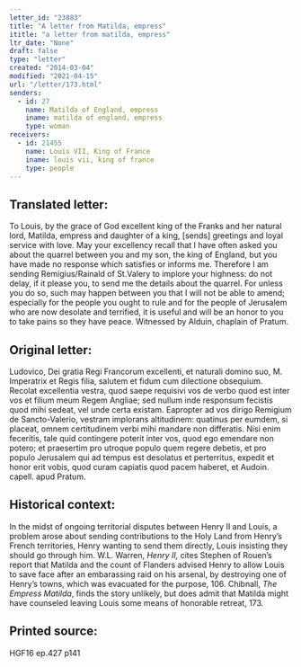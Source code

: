 ```yaml
---
letter_id: "23883"
title: "A letter from Matilda, empress"
ititle: "a letter from matilda, empress"
ltr_date: "None"
draft: false
type: "letter"
created: "2014-03-04"
modified: "2021-04-15"
url: "/letter/173.html"
senders:
  - id: 27
    name: Matilda of England, empress
    iname: matilda of england, empress
    type: woman
receivers:
  - id: 21455
    name: Louis VII, King of France
    iname: louis vii, king of france
    type: people
---
```

<h2> Translated letter:</h2>To Louis, by the grace of God excellent king of the Franks and her natural lord, Matilda, empress and daughter of a king, [sends] greetings and loyal service with love.  May your excellency recall that I have often asked you about the quarrel between you and my son, the king of England, but you have made no response which satisfies or informs me.  Therefore I am sending Remigius/Rainald of St.Valery to implore your highness:  do not delay, if it please you, to send me the details about the quarrel.  For unless you do so, such may happen between you that I will not be able to amend; especially for the people you ought to rule and for the people of Jerusalem who are now desolate and terrified, it is useful and will be an honor to you to take pains so they have peace.  Witnessed by Alduin, chaplain of Pratum.
<h2 class="mt-4"> Original letter:</h2>Ludovico, Dei gratia Regi Francorum excellenti, et naturali domino suo, M. Imperatrix et Regis filia, salutem et fidum cum dilectione obsequium. Recolat excellentia vestra, quod saepe requisivi vos de verbo quod est inter vos et filium meum Regem Angliae; sed nullum inde responsum fecistis quod mihi sedeat, vel unde certa existam. Eapropter ad vos dirigo Remigium de Sancto-Valerio, vestram implorans altitudinem: quatinus per eumdem, si placeat, omnem certitudinem verbi mihi mandare non differatis. Nisi enim feceritis, tale quid contingere poterit inter vos, quod ego emendare non potero; et praesertim pro utroque populo quem regere debetis, et pro populo Jerusalem qui ad tempus est desolatus et perterritus, expedit et honor erit vobis, quod curam capiatis quod pacem haberet, et Audoin. capell. apud Pratum.
<h2 class="mt-4"> Historical context:</h2><p>In the midst of ongoing territorial disputes between Henry II and Louis, a problem arose about sending contributions to the Holy Land from Henry’s French territories, Henry wanting to send them directly, Louis insisting they should go through him. W.L. Warren, <em>Henry II,</em> cites Stephen of Rouen’s report that Matilda and the count of Flanders advised Henry to allow Louis to save face after an embarassing raid on his arsenal, by destroying one of Henry’s towns, which was evacuated for the purpose, 106. Chibnall, <em>The Empress Matilda</em>, finds the story unlikely, but does admit that Matilda might have counseled leaving Louis some means of honorable retreat, 173.</p><h2 class="mt-4"> Printed source:</h2>HGF16 ep.427 p141

